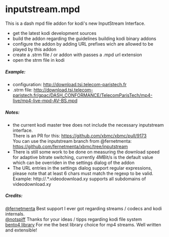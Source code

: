 # inputstream.mpd

This is a dash mpd file addon for kodi's new InputStream Interface.

- get the latest kodi development sources
- build the addon regarding the guidelines building kodi binary addons
- configure the addon by adding URL prefixes wich are allowed to be played by this addon
- create a .strm file / or addon with passes a .mpd url extension
- open the strm file in kodi

##### Example:
- configuration: http://download.tsi.telecom-paristech.fr
- .strm file: http://download.tsi.telecom-paristech.fr/gpac/DASH_CONFORMANCE/TelecomParisTech/mp4-live/mp4-live-mpd-AV-BS.mpd

##### Notes:
- the current kodi master tree does not include the necessary inputstream interface.    
There is an PR for this: https://github.com/xbmc/xbmc/pull/9173  
You can use the inputstream branch from @fernetmenta: https://github.com/fernetmenta/xbmc/tree/inputstream
- There is still some work to be done on measuring the download speed for adaptive bitrate switching, currently 4MBit/s is the default value which can be overriden in the settings dialog of the addon
- The URL entries in the settings dialog support regular expressions, please note that at least 6 chars must match the regexp to be valid. Example: http://.*.videodownload.xy supports all subdomains of videodownload.xy

##### Credits:
[@fernetmenta](github.com/fernetmenta) Best support I ever got regarding streams / codecs and kodi internals.  
[@notspiff](https://github.com/notspiff) Thanks for your ideas / tipps regarding kodi file system  
[bento4 library](https://www.bento4.com/) For me the best library choice for mp4 streams. Well written and extensible!
